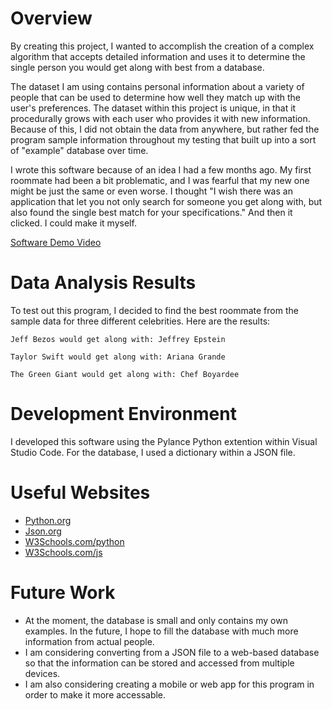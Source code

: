 # Overview

By creating this project, I wanted to accomplish the creation of a complex algorithm that accepts detailed information and uses it to determine the single person you would get along with best from a database.

The dataset I am using contains personal information about a variety of people that can be used to determine how well they match up with the user's preferences. The dataset within this project is unique, in that it procedurally grows with each user who provides it with new information. Because of this, I did not obtain the data from anywhere, but rather fed the program sample information throughout my testing that built up into a sort of "example" database over time.

I wrote this software because of an idea I had a few months ago. My first roommate had been a bit problematic, and I was fearful that my new one might be just the same or even worse. I thought "I wish there was an application that let you not only search for someone you get along with, but also found the single best match for your specifications." And then it clicked. I could make it myself.

[Software Demo Video](https://youtu.be/ZpOKwb7lO6s)

# Data Analysis Results

To test out this program, I decided to find the best roommate from the sample data for three different celebrities. Here are the results:
~~~
Jeff Bezos would get along with: Jeffrey Epstein

Taylor Swift would get along with: Ariana Grande

The Green Giant would get along with: Chef Boyardee
~~~
# Development Environment

I developed this software using the Pylance Python extention within Visual Studio Code.
For the database, I used a dictionary within a JSON file.

# Useful Websites

* [Python.org](http://python.org)
* [Json.org](https://www.json.org/json-en.html)
* [W3Schools.com/python](https://www.w3schools.com/python/)
* [W3Schools.com/js](https://www.w3schools.com/js/js_json_intro.asp)

# Future Work

* At the moment, the database is small and only contains my own examples. In the future, I hope to fill the database with much more information from actual people.
* I am considering converting from a JSON file to a web-based database so that the information can be stored and accessed from multiple devices.
* I am also considering creating a mobile or web app for this program in order to make it more accessable.